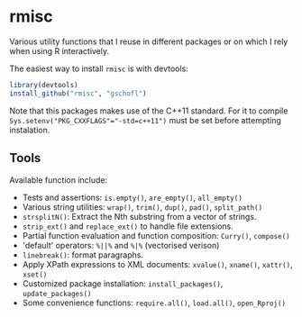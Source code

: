 # rmisc

Various utility functions that I reuse in different packages or on which I rely when using R interactively.

The easiest way to install `rmisc` is with devtools:

```R
library(devtools)
install_github("rmisc", "gschofl")
```

Note that this packages makes use of the C++11 standard. For it to compile `Sys.setenv("PKG_CXXFLAGS"="-std=c++11")` must be set before attempting instalation.


## Tools

Available function include:

* Tests and assertions: `is.empty()`, `are_empty()`, `all_empty()`
* Various string utilities: `wrap()`, `trim()`, `dup()`, `pad()`, `split_path()`
* `strsplitN()`: Extract the Nth substring from a vector of strings.
* `strip_ext()` and `replace_ext()` to handle file extensions.
* Partial function evaluation and function composition: `Curry()`, `compose()`
* 'default' operators: `%||%` and `%|%` (vectorised verison)
* `linebreak()`: format paragraphs.
* Apply XPath expressions to XML documents: `xvalue()`, `xname()`, `xattr()`, `xset()`
* Customized package installation: `install_packages()`, `update_packages()`
* Some convenience functions: `require.all()`, `load.all()`, `open_Rproj()`


